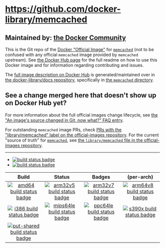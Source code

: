 # https://github.com/docker-library/memcached

## Maintained by: [the Docker Community](https://github.com/docker-library/memcached)

This is the Git repo of the [Docker "Official Image"](https://github.com/docker-library/official-images#what-are-official-images) for [`memcached`](https://hub.docker.com/_/memcached/) (not to be confused with any official `memcached` image provided by `memcached` upstream). See [the Docker Hub page](https://hub.docker.com/_/memcached/) for the full readme on how to use this Docker image and for information regarding contributing and issues.

The [full image description on Docker Hub](https://hub.docker.com/_/memcached/) is generated/maintained over in [the docker-library/docs repository](https://github.com/docker-library/docs), specifically in [the `memcached` directory](https://github.com/docker-library/docs/tree/master/memcached).

## See a change merged here that doesn't show up on Docker Hub yet?

For more information about the full official images change lifecycle, see [the "An image's source changed in Git, now what?" FAQ entry](https://github.com/docker-library/faq#an-images-source-changed-in-git-now-what).

For outstanding `memcached` image PRs, check [PRs with the "library/memcached" label on the official-images repository](https://github.com/docker-library/official-images/labels/library%2Fmemcached). For the current "source of truth" for [`memcached`](https://hub.docker.com/_/memcached/), see [the `library/memcached` file in the official-images repository](https://github.com/docker-library/official-images/blob/master/library/memcached).

---

-	[![build status badge](https://img.shields.io/github/actions/workflow/status/docker-library/memcached/ci.yml?branch=master&label=GitHub%20CI)](https://github.com/docker-library/memcached/actions?query=workflow%3A%22GitHub+CI%22+branch%3Amaster)
-	[![build status badge](https://img.shields.io/jenkins/s/https/doi-janky.infosiftr.net/job/update.sh/job/memcached.svg?label=Automated%20update.sh)](https://doi-janky.infosiftr.net/job/update.sh/job/memcached/)

| Build | Status | Badges | (per-arch) |
|:-:|:-:|:-:|:-:|
| [![amd64 build status badge](https://img.shields.io/jenkins/s/https/doi-janky.infosiftr.net/job/multiarch/job/amd64/job/memcached.svg?label=amd64)](https://doi-janky.infosiftr.net/job/multiarch/job/amd64/job/memcached/) | [![arm32v5 build status badge](https://img.shields.io/jenkins/s/https/doi-janky.infosiftr.net/job/multiarch/job/arm32v5/job/memcached.svg?label=arm32v5)](https://doi-janky.infosiftr.net/job/multiarch/job/arm32v5/job/memcached/) | [![arm32v7 build status badge](https://img.shields.io/jenkins/s/https/doi-janky.infosiftr.net/job/multiarch/job/arm32v7/job/memcached.svg?label=arm32v7)](https://doi-janky.infosiftr.net/job/multiarch/job/arm32v7/job/memcached/) | [![arm64v8 build status badge](https://img.shields.io/jenkins/s/https/doi-janky.infosiftr.net/job/multiarch/job/arm64v8/job/memcached.svg?label=arm64v8)](https://doi-janky.infosiftr.net/job/multiarch/job/arm64v8/job/memcached/) |
| [![i386 build status badge](https://img.shields.io/jenkins/s/https/doi-janky.infosiftr.net/job/multiarch/job/i386/job/memcached.svg?label=i386)](https://doi-janky.infosiftr.net/job/multiarch/job/i386/job/memcached/) | [![mips64le build status badge](https://img.shields.io/jenkins/s/https/doi-janky.infosiftr.net/job/multiarch/job/mips64le/job/memcached.svg?label=mips64le)](https://doi-janky.infosiftr.net/job/multiarch/job/mips64le/job/memcached/) | [![ppc64le build status badge](https://img.shields.io/jenkins/s/https/doi-janky.infosiftr.net/job/multiarch/job/ppc64le/job/memcached.svg?label=ppc64le)](https://doi-janky.infosiftr.net/job/multiarch/job/ppc64le/job/memcached/) | [![s390x build status badge](https://img.shields.io/jenkins/s/https/doi-janky.infosiftr.net/job/multiarch/job/s390x/job/memcached.svg?label=s390x)](https://doi-janky.infosiftr.net/job/multiarch/job/s390x/job/memcached/) |
| [![put-shared build status badge](https://img.shields.io/jenkins/s/https/doi-janky.infosiftr.net/job/put-shared/job/light/job/memcached.svg?label=put-shared)](https://doi-janky.infosiftr.net/job/put-shared/job/light/job/memcached/) |

<!-- THIS FILE IS GENERATED BY https://github.com/docker-library/docs/blob/master/generate-repo-stub-readme.sh -->
